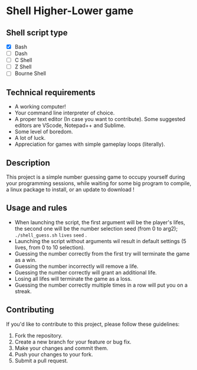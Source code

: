 # Shell Higher-Lower game

## Shell script type
- [x] Bash
- [ ] Dash
- [ ] C Shell
- [ ] Z Shell
- [ ] Bourne Shell

## Technical requirements
- A working computer!
- Your command line interpreter of choice.
- A proper text editor (In case you want to contribute).
Some suggested editors are VScode, Notepad++ and Sublime.
- Some level of boredom.
- A lot of luck.
- Appreciation for games with simple gameplay loops (literally).

## Description
This project is a simple number guessing game to occupy yourself during your programming sessions,
while waiting for some big program to compile, a linux package to install, or an update to download !

## Usage and rules
- When launching the script, the first argument will be the player's lifes, the second one will
be the number selection seed (from 0 to arg2); `./shell_guess.sh` `lives` `seed` .
- Launching the script without arguments wil result in default settings (5 lives, from 0 to 10 selection).
- Guessing the number correctly from the first try will terminate the game as a win.
- Guessing the number incorrectly will remove a life.
- Guessing the number correctly will grant an additional life.
- Losing all lifes will terminate the game as a loss.
- Guessing the number correctly multiple times in a row will put you on a streak.

## Contributing
If you'd like to contribute to this project, please follow these guidelines:

1. Fork the repository.
2. Create a new branch for your feature or bug fix.
3. Make your changes and commit them.
4. Push your changes to your fork.
5. Submit a pull request.
